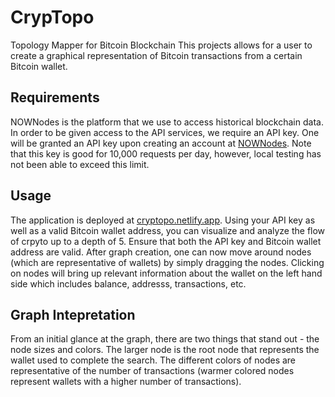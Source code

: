 # CrypTopo
Topology Mapper for Bitcoin Blockchain
This projects allows for a user to create a graphical representation of Bitcoin transactions 
from a certain Bitcoin wallet.

## Requirements
NOWNodes is the platform that we use to access historical blockchain data. In order to be given 
access to the API services, we require an API key. One will be granted an API key upon creating
an account at [NOWNodes](https://nownodes.io/). Note that this key is good for 10,000 requests 
per day, however, local testing has not been able to exceed this limit.

## Usage
The application is deployed at [cryptopo.netlify.app](https://cryptopo.netlify.app/). Using 
your API key as well as a valid Bitcoin wallet address, you can visualize and analyze the flow 
of crpyto up to a depth of 5. Ensure that both the API key and Bitcoin wallet address are
valid.
After graph creation, one can now move around nodes (which are representative of wallets) by 
simply dragging the nodes. Clicking on nodes will bring up relevant information about the wallet
on the left hand side which includes balance, addresss, transactions, etc. 

## Graph Intepretation
From an initial glance at the graph, there are two things that stand out - the node sizes and 
colors. The larger node is the root node that represents the wallet used to complete the search.
The different colors of nodes are representative of the number of transactions (warmer colored 
nodes represent wallets with a higher number of transactions). 
